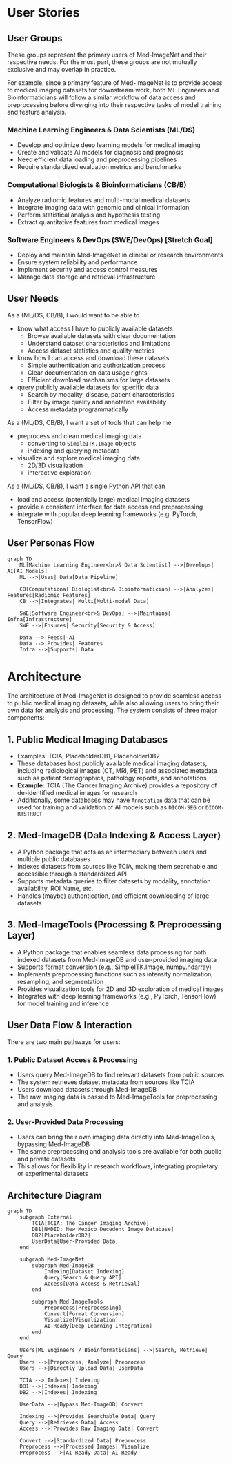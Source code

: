 # User Stories

## User Groups

These groups represent the primary users of Med-ImageNet and their respective needs.
For the most part, these groups are not mutually exclusive and may overlap in practice.

For example, since a primary feature of Med-ImageNet is to provide access to
medical imaging datasets for downstream work, both ML Engineers and Bioinformaticians
will follow a similar workflow of data access and preprocessing before diverging
into their respective tasks of model training and feature analysis.

### Machine Learning Engineers & Data Scientists (ML/DS)
- Develop and optimize deep learning models for medical imaging
- Create and validate AI models for diagnosis and prognosis
- Need efficient data loading and preprocessing pipelines
- Require standardized evaluation metrics and benchmarks

### Computational Biologists & Bioinformaticians (CB/B)
- Analyze radiomic features and multi-modal medical datasets
- Integrate imaging data with genomic and clinical information
- Perform statistical analysis and hypothesis testing
- Extract quantitative features from medical images

### Software Engineers & DevOps (SWE/DevOps) [Stretch Goal]
- Deploy and maintain Med-ImageNet in clinical or research environments
- Ensure system reliability and performance
- Implement security and access control measures
- Manage data storage and retrieval infrastructure

## User Needs

As a (ML/DS, CB/B), I would want to be able to
- know what access I have to publicly available datasets
  - Browse available datasets with clear documentation
  - Understand dataset characteristics and limitations
  - Access dataset statistics and quality metrics
- know how I can access and download these datasets
  - Simple authentication and authorization process
  - Clear documentation on data usage rights
  - Efficient download mechanisms for large datasets
- query publicly available datasets for specific data
  - Search by modality, disease, patient characteristics
  - Filter by image quality and annotation availability
  - Access metadata programmatically

As a (ML/DS, CB/B), I want a set of tools that can help me
- preprocess and clean medical imaging data
  - converting to `SimpleITK.Image` objects 
  - indexing and querying metadata
- visualize and explore medical imaging data
  - 2D/3D visualization
  - interactive exploration

As a (ML/DS, CB/B), I want a single Python API that can
- load and access (potentially large) medical imaging datasets
- provide a consistent interface for data access and preprocessing
- integrate with popular deep learning frameworks (e.g. PyTorch, TensorFlow)

## User Personas Flow

```mermaid
graph TD
    ML[Machine Learning Engineer<br>& Data Scientist] -->|Develops| AI[AI Models]
    ML -->|Uses| Data[Data Pipeline]
    
    CB[Computational Biologist<br>& Bioinformatician] -->|Analyzes| Features[Radiomic Features]
    CB -->|Integrates| Multi[Multi-modal Data]
    
    SWE[Software Engineer<br>& DevOps] -->|Maintains| Infra[Infrastructure]
    SWE -->|Ensures| Security[Security & Access]
    
    Data -->|Feeds| AI
    Data -->|Provides| Features
    Infra -->|Supports| Data
```

# Architecture

The architecture of Med-ImageNet is designed to provide seamless access to public medical imaging datasets, while also allowing users to bring their own data for analysis and processing. The system consists of three major components:

## 1. Public Medical Imaging Databases
- Examples: TCIA, PlaceholderDB1, PlaceholderDB2
- These databases host publicly available medical imaging datasets, including radiological images (CT, MRI, PET) and associated metadata such as patient demographics, pathology reports, and annotations
- **Example:** TCIA (The Cancer Imaging Archive) provides a repository of de-identified medical images for research
- Additionally, some databases may have `Annotation` data that can be used for training and validation of AI models such as `DICOM-SEG` or `DICOM-RTSTRUCT`

## 2. Med-ImageDB (Data Indexing & Access Layer)
- A Python package that acts as an intermediary between users and multiple public databases
- Indexes datasets from sources like TCIA, making them searchable and accessible through a standardized API
- Supports metadata queries to filter datasets by modality, annotation availability, ROI Name, etc.
- Handles (maybe) authentication, and efficient downloading of large datasets

## 3. Med-ImageTools (Processing & Preprocessing Layer)
- A Python package that enables seamless data processing for both indexed datasets from Med-ImageDB and user-provided imaging data
- Supports format conversion (e.g., SimpleITK.Image, numpy.ndarray)
- Implements preprocessing functions such as intensity normalization, resampling, and segmentation
- Provides visualization tools for 2D and 3D exploration of medical images
- Integrates with deep learning frameworks (e.g., PyTorch, TensorFlow) for model training and inference

## User Data Flow & Interaction

There are two main pathways for users:

### 1. Public Dataset Access & Processing
- Users query Med-ImageDB to find relevant datasets from public sources
- The system retrieves dataset metadata from sources like TCIA
- Users download datasets through Med-ImageDB
- The raw imaging data is passed to Med-ImageTools for preprocessing and analysis

### 2. User-Provided Data Processing
- Users can bring their own imaging data directly into Med-ImageTools, bypassing Med-ImageDB
- The same preprocessing and analysis tools are available for both public and private datasets
- This allows for flexibility in research workflows, integrating proprietary or experimental datasets

## Architecture Diagram

```mermaid
graph TD
    subgraph External
        TCIA[TCIA: The Cancer Imaging Archive]
        DB1[NMDID: New Mexico Decedent Image Database]
        DB2[PlaceholderDB2]
        UserData[User-Provided Data]
    end

    subgraph Med-ImageNet
        subgraph Med-ImageDB
            Indexing[Dataset Indexing]
            Query[Search & Query API]
            Access[Data Access & Retrieval]
        end

        subgraph Med-ImageTools
            Preprocess[Preprocessing]
            Convert[Format Conversion]
            Visualize[Visualization]
            AI-Ready[Deep Learning Integration]
        end
    end

    Users[ML Engineers / Bioinformaticians] -->|Search, Retrieve| Query
    Users -->|Preprocess, Analyze| Preprocess
    Users -->|Directly Upload Data| UserData

    TCIA -->|Indexes| Indexing
    DB1 -->|Indexes| Indexing
    DB2 -->|Indexes| Indexing

    UserData -->|Bypass Med-ImageDB| Convert

    Indexing -->|Provides Searchable Data| Query
    Query -->|Retrieves Data| Access
    Access -->|Provides Raw Imaging Data| Convert

    Convert -->|Standardized Data| Preprocess
    Preprocess -->|Processed Images| Visualize
    Preprocess -->|AI-Ready Data| AI-Ready
```
